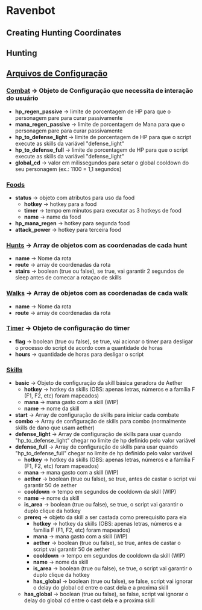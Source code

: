 # Ravenbot

## Creating Hunting Coordinates

## Hunting

## [Arquivos de Configuração]()

### [Combat](./config/combat.json) -> Objeto de Configuração que necessita de interação do usuário

- **hp_regen_passive** -> limite de porcentagem de HP para que o personagem pare para curar passivamente
- **mana_regen_passive** -> limite de porcentagem de Mana para que o personagem pare para curar passivamente
- **hp_to_defense_light** -> limite de porcentagem de HP para que o script execute as skills da variável "defense_light"
- **hp_to_defense_full** -> limite de porcentagem de HP para que o script execute as skills da variável "defense_light"
- **global_cd** -> valor em milissegundos para setar o global cooldown do seu personagem (ex.: 1100 = 1,1 segundos)

### [Foods](./config/foods.json)

- **status** -> objeto com atributos para uso da food
    - **hotkey** -> hotkey para a food
    - **timer** -> tempo em minutos para executar as 3 hotkeys de food
    - **name** -> name da food 
- **hp_mana_regen** -> hotkey para segunda food
- **attack_power** -> hotkey para terceira food
    
### [Hunts](./config/hunts.json) -> Array de objetos com as coordenadas de cada hunt

- **name** -> Nome da rota
- **route** -> array de coordenadas da rota
- **stairs** -> boolean (true ou false), se true, vai garantir 2 segundos de sleep antes de comecar a rotaçao de skills

### [Walks](./config/walks.json) -> Array de objetos com as coordenadas de cada walk

- **name** -> Nome da rota
- **route** -> array de coordenadas da rota

### [Timer](./config/timer.json) -> Objeto de configuração do timer

- **flag** -> boolean (true ou false), se true, vai acionar o timer para desligar o processo do script de acordo com a quantidade de horas
- **hours** -> quantidade de horas para desligar o script

### [Skills](./config/skills.json)

- **basic** -> Objeto de configuração da skill básica geradora de Aether
    - **hotkey** -> hotkey da skills (OBS: apenas letras, números e a família F (F1, F2, etc) foram mapeados)
    - **mana** -> mana gasto com a skill (WIP)
    - **name** -> nome da skill
- **start** -> Array de configuração de skills para iniciar cada combate
- **combo** -> Array de configuração de skills para combo (normalmente skills de dano que usam aether)
- **defense_light** -> Array de configuração de skills para usar quando "hp_to_defense_light" chegar no limite de hp definido pelo valor variável
- **defense_full** -> Array de configuração de skills para usar quando "hp_to_defense_full" chegar no limite de hp definido pelo valor variável
    - **hotkey** -> hotkey da skills (OBS: apenas letras, números e a família F (F1, F2, etc) foram mapeados)
    - **mana** -> mana gasto com a skill (WIP)
    - **aether** -> boolean (true ou false), se true, antes de castar o script vai garantir 50 de aether
    - **cooldown** -> tempo em segundos de cooldown da skill (WIP)
    - **name** -> nome da skill
    - **is_area** -> boolean (true ou false), se true, o script vai garantir o duplo clique da hotkey
    - **prereq** -> objeto da skill a ser castada como prerequisito para ela
        - **hotkey** -> hotkey da skills (OBS: apenas letras, números e a família F (F1, F2, etc) foram mapeados)
        - **mana** -> mana gasto com a skill (WIP)
        - **aether** -> boolean (true ou false), se true, antes de castar o script vai garantir 50 de aether
        - **cooldown** -> tempo em segundos de cooldown da skill (WIP)
        - **name** -> nome da skill
        - **is_area** -> boolean (true ou false), se true, o script vai garantir o duplo clique da hotkey
        - **has_global** -> boolean (true ou false), se false, script vai ignorar o delay do global cd entre o cast dela e a proxima skill
    - **has_global** -> boolean (true ou false), se false, script vai ignorar o delay do global cd entre o cast dela e a proxima skill
